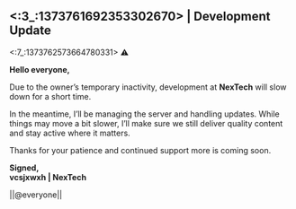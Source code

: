 ## <:3_:1373761692353302670> **| Development Update**
<:7_:1373762573664780331> ⚠️

**Hello everyone,**

Due to the owner’s temporary inactivity, development at **NexTech** will slow down for a short time.

In the meantime, I’ll be managing the server and handling updates. While things may move a bit slower, I’ll make sure we still deliver quality content and stay active where it matters.

Thanks for your patience and continued support more is coming soon.

__Signed,__  
**vcsjxwxh | NexTech**

||@everyone||